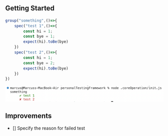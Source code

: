 ## Getting Started

```javascript
group("something",()=>{
    spec("test 1",()=>{
        const hi = 1;
        const bye = 1;
        expect(hi).toBe(bye)
    })
    spec("test 2",()=>{
        const hi = 1;
        const bye = 2;
        expect(hi).toBe(bye)
    })
})
```
![Output image](./.readme/basicOutput.png)

## Improvements
- [] Specify the reason for failed test